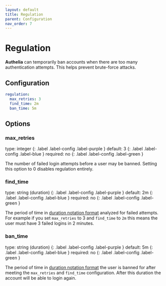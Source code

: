 ```yaml
---
layout: default
title: Regulation
parent: Configuration
nav_order: 7
---
```


# Regulation

**Authelia** can temporarily ban accounts when there are too many
authentication attempts. This helps prevent brute-force attacks.

## Configuration

```yaml
regulation:
  max_retries: 3
  find_time: 2m
  ban_time: 5m
```

## Options

### max_retries
<div markdown="1">
type: integer 
{: .label .label-config .label-purple } 
default: 3
{: .label .label-config .label-blue }
required: no
{: .label .label-config .label-green }
</div>

The number of failed login attempts before a user may be banned. Setting this option to 0 disables regulation entirely.

### find_time
<div markdown="1">
type: string (duration) 
{: .label .label-config .label-purple } 
default: 2m
{: .label .label-config .label-blue }
required: no
{: .label .label-config .label-green }
</div>

The period of time in [duration notation format](index.md#duration-notation-format) analyzed for failed attempts. For
example if you set `max_retries` to 3 and `find_time` to `2m` this means the user must have 3 failed logins in
2 minutes.

### ban_time
<div markdown="1">
type: string (duration) 
{: .label .label-config .label-purple } 
default: 5m
{: .label .label-config .label-blue }
required: no
{: .label .label-config .label-green }
</div>

The period of time in [duration notation format](index.md#duration-notation-format) the user is banned for after meeting
the `max_retries` and `find_time` configuration. After this duration the account will be able to login again.
